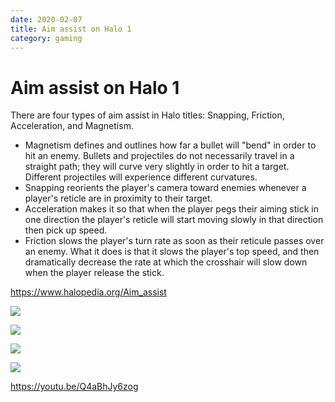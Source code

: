 ```yaml
---
date: 2020-02-07
title: Aim assist on Halo 1
category: gaming
---
```


# Aim assist on Halo 1

There are four types of aim assist in Halo titles: Snapping, Friction, Acceleration, and Magnetism.

- Magnetism defines and outlines how far a bullet will "bend" in order to hit an enemy. Bullets and projectiles do not necessarily travel in a straight path; they will curve very slightly in order to hit a target. Different projectiles will experience different curvatures.
- Snapping reorients the player's camera toward enemies whenever a player's reticle are in proximity to their target.
- Acceleration makes it so that when the player pegs their aiming stick in one direction the player's reticle will start moving slowly in that direction then pick up speed.
- Friction slows the player's turn rate as soon as their reticule passes over an enemy. What it does is that it slows the player's top speed, and then dramatically decrease the rate at which the crosshair will slow down when the player release the stick.

https://www.halopedia.org/Aim_assist

![](https://goooooouwa.eu.org:8143/static/images/kmIAvoc.jpg)

![](https://goooooouwa.eu.org:8143/static/images/VeDDwCX.jpg)

![](https://goooooouwa.eu.org:8143/static/images/1oBexsB.jpg)

![](https://goooooouwa.eu.org:8143/static/images/luaEtWQ.jpg)

https://youtu.be/Q4aBhJy6zog
